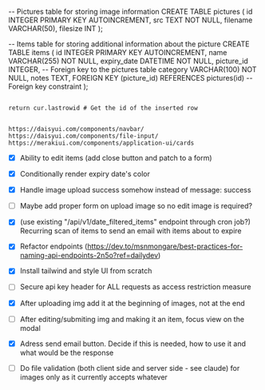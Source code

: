 -- Pictures table for storing image information
CREATE TABLE pictures (
id INTEGER PRIMARY KEY AUTOINCREMENT,
src TEXT NOT NULL,
filename VARCHAR(50),
filesize INT
);

-- Items table for storing additional information about the picture
CREATE TABLE items (
id INTEGER PRIMARY KEY AUTOINCREMENT,
name VARCHAR(255) NOT NULL,
expiry_date DATETIME NOT NULL,
picture_id INTEGER, -- Foreign key to the pictures table
category VARCHAR(100) NOT NULL,
notes TEXT,
FOREIGN KEY (picture_id) REFERENCES pictures(id) -- Foreign key constraint
);

```

return cur.lastrowid # Get the id of the inserted row


https://daisyui.com/components/navbar/
https://daisyui.com/components/file-input/
https://merakiui.com/components/application-ui/cards
```

-   [x] Ability to edit items (add close button and patch to a form)
-   [x] Conditionally render expiry date's color
-   [x] Handle image upload success somehow instead of message: success
-   [ ] Maybe add proper form on upload image so no edit image is required?
-   [x] (use existing "/api/v1/date_filtered_items" endpoint through cron job?) Recurring scan of items to send an email with items about to expire
-   [x] Refactor endpoints (https://dev.to/msnmongare/best-practices-for-naming-api-endpoints-2n5o?ref=dailydev)
-   [x] Install tailwind and style UI from scratch
-   [ ] Secure api key header for ALL requests as access restriction measure

-   [x] After uploading img add it at the beginning of images, not at the end
-   [ ] After editing/submiting img and making it an item, focus view on the modal
-   [x] Adress send email button. Decide if this is needed, how to use it and what would be the response
-   [ ] Do file validation (both client side and server side - see claude) for images only as it currently accepts whatever
